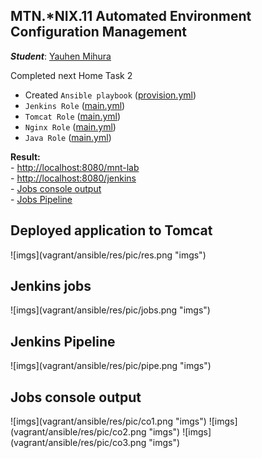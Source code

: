 MTN.*NIX.11 Automated Environment Configuration Management
---

***Student***: [Yauhen Mihura](https://upsa.epam.com/workload/employeeView.do?employeeId=4060741400038707325#emplTab=general)

Completed next Home Task 2

* Created ```Ansible playbook``` ([provision.yml](vagrant/ansible/provision.yml))
* ```Jenkins Role``` ([main.yml](vagrant/ansible/roles/jenkins/tasks/main.yml))
* ```Tomcat Role``` ([main.yml](vagrant/ansible/roles/tomcat/tasks/main.yml))
* ```Nginx Role``` ([main.yml](vagrant/ansible/roles/web/tasks/main.yml))
* ```Java Role``` ([main.yml](vagrant/ansible/roles/java/tasks/main.yml))

<b>Result:</b> <br>- [http://localhost:8080/mnt-lab](#yakor)
<br>- [http://localhost:8080/jenkins](#yakor1)
<br>- [Jobs console output](#yakor2)
<br>- [Jobs Pipeline](#yakor3)

<h2><a id="yakor">Deployed application to Tomcat</a></h2>
![imgs](vagrant/ansible/res/pic/res.png "imgs")

<h2><a id="yakor1">Jenkins jobs</a></h2>
![imgs](vagrant/ansible/res/pic/jobs.png "imgs")

<h2><a id="yakor3">Jenkins Pipeline</a></h2>
![imgs](vagrant/ansible/res/pic/pipe.png "imgs")

<h2><a id="yakor2">Jobs console output</a></h2>
![imgs](vagrant/ansible/res/pic/co1.png "imgs")
![imgs](vagrant/ansible/res/pic/co2.png "imgs")
![imgs](vagrant/ansible/res/pic/co3.png "imgs")
